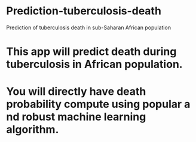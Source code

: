 # Prediction-tuberculosis-death
Prediction of tuberculosis death in sub-Saharan African population
# This app will predict death during tuberculosis in African population.
# You will directly have death probability compute using popular a nd robust machine learning algorithm.
